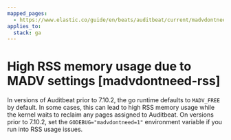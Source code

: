 ```yaml
---
mapped_pages:
  - https://www.elastic.co/guide/en/beats/auditbeat/current/madvdontneed-rss.html
applies_to:
  stack: ga
---
```


# High RSS memory usage due to MADV settings [madvdontneed-rss]

In versions of Auditbeat prior to 7.10.2, the go runtime defaults to `MADV_FREE` by default. In some cases, this can lead to high RSS memory usage while the kernel waits to reclaim any pages assigned to Auditbeat. On versions prior to 7.10.2, set the `GODEBUG="madvdontneed=1"` environment variable if you run into RSS usage issues.

